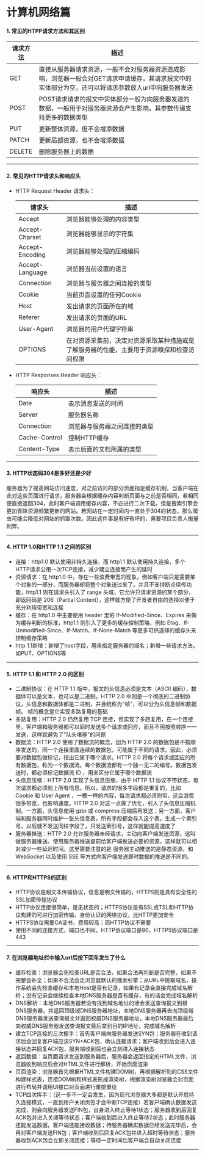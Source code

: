 # 计算机网络篇

#### 1. 常见的HTPP请求方法和其区别

| 请求方法 | 描述                                                         |
| -------- | ------------------------------------------------------------ |
| GET      | 直接从服务器请求资源，一般不会对服务器资源造成影响，浏览器一般会对GET请求申请缓存，其请求报文中的实体部分为空，还可以将请求参数放入url中向服务器发送 |
| POST     | POST请求请求的报文中实体部分一般为向服务器发送的数据，一般用于对服务器资源会产生影响，其参数传递支持更多的数据类型 |
| PUT      | 更新整体资源，但不会增添数据                                 |
| PATCH    | 更新局部资源，也不会增添数据                                 |
| DELETE   | 删除服务器上的数据                                           |

------

#### 2. 常见的HTTP请求头和响应头

- HTTP Request Header 请求头：

  | 请求头          | 描述                                                         |
  | --------------- | ------------------------------------------------------------ |
  | Accept          | 浏览器能够处理的内容类型                                     |
  | Accept-Charset  | 浏览器能够显示的字符集                                       |
  | Accept-Encoding | 浏览器能够处理的压缩编码                                     |
  | Accept-Language | 浏览器当前设置的语言                                         |
  | Connection      | 浏览器与服务器之间连接的类型                                 |
  | Cookie          | 当前页面设置的任何Cookie                                     |
  | Host            | 发出请求的页面所在的域                                       |
  | Referer         | 发出请求的页面的URL                                          |
  | User-Agent      | 浏览器的用户代理字符串                                       |
  | OPTIONS         | 在对资源采集前，决定对资源采取某种措施或是了解服务器的性能，主要用于资源嗅探和检查访问权限 |

- HTTP Responses Header 响应头：

  | 响应头        | 描述                         |
  | ------------- | ---------------------------- |
  | Date          | 表示消息发送的时间           |
  | Server        | 服务器名称                   |
  | Connection    | 浏览器与服务器之间连接的类型 |
  | Cache-Control | 控制HTTP缓存                 |
  | Content-Type  | 表示后面的文档所属的类型     |

------

#### 3. HTTP状态码304是多好还是少好

服务器为了提高网站访问速度，对之前访问的部分页面指定缓存机制，当客户端在此对这些页面进行请求，服务器会根据缓存内容判断页面与之前是否相同，若相同便直接返回304，此时客户端调用缓存内容，不必进行二次下载。但是搜索引擎会更加青睐资源频繁更新的网站。若网站在一定时间内一直处于304的状态，那么爬虫可能会降低对网站的抓取次数。因此这件事是有好有坏的，需要项目负责人衡量利弊。

------

#### 4. HTTP 1.0和HTTP 1.1 之间的区别

- 连接：http1.0 默认使用非持久连接，而 http1.1 默认使用持久连接，多个HTTP请求公用一次TCP连接，减少建立连接而产生的延时
- 资源请求：在 http1.0 中，存在一些浪费带宽的现象，例如客户端只是需要某个对象的一部分，而服务器却将整个对象送过来了，并且不支持断点续传功能，http1.1 则在请求头引入了 range 头域，它允许只请求资源的某个部分，即返回码是 206（Partial Content），这样就方便了开发者自由的选择以便于充分利用带宽和连接
- 缓存：在 http1.0 中主要使用 header 里的 If-Modified-Since、Expires 来做为缓存判断的标准，http1.1 则引入了更多的缓存控制策略，例如 Etag、If-Unmodified-Since、If-Match、If-None-Match 等更多可供选择的缓存头来控制缓存策略
- http 1.1新增：新增了host字段，用来指定服务器的域名；新增一些请求方法，如PUT、OPTIONS等

------

#### 5. HTTP 1.1 和 HTTP 2.0 的区别

- 二进制协议：在 HTTP 1.1 版中，报文的头信息必须是文本（ASCII 编码），数据体可以是文本，也可以是二进制。HTTP 2.0 中则是一个彻底的二进制协议，头信息和数据体都是二进制，并且统称为"帧"，可以分为头信息帧和数据帧。 帧的概念是它实现多路复用的基础
- 多路复用：HTTP 2.0 仍然复用 TCP 连接，但实现了多路复用，在一个连接里，客户端和服务器都可以同时发送多个请求或回应，而且不用按照顺序一一发送，这样就避免了"队头堵塞"的问题
- 数据流：HTTP 2.0 使用了数据流的概念，因为 HTTP 2.0 的数据包是不按顺序发送的，同一个连接里面连续的数据包，可能属于不同的请求。因此，必须要对数据包做标记，指出它属于哪个请求。HTTP 2.0 将每个请求或回应的所有数据包，称为一个数据流。每个数据流都有一个独一无二的编号。数据包发送时，都必须标记数据流 ID ，用来区分它属于哪个数据流
- 头信息压缩：HTTP 2.0 实现了头信息压缩，由于 HTTP 1.1 协议不带状态，每次请求都必须附上所有信息。所以，请求的很多字段都是重复的，比如 Cookie 和 User Agent ，一模一样的内容，每次请求都必须附带，这会浪费很多带宽，也影响速度。HTTP 2.0 对这一点做了优化，引入了头信息压缩机制。一方面，头信息使用 gzip 或 compress 压缩后再发送；另一方面，客户端和服务器同时维护一张头信息表，所有字段都会存入这个表，生成一个索引号，以后就不发送同样字段了，只发送索引号，这样就能提高速度了
- 服务器推送：HTTP 2.0 允许服务器未经请求，主动向客户端发送资源，这叫做服务器推送。使用服务器推送提前给客户端推送必要的资源，这样就可以相对减少一些延迟时间。这里需要注意的是 服务器主动推送的是静态资源，和 WebSocket 以及使用 SSE 等方式向客户端发送即时数据的推送是不同的。

------

#### 6. HTTP和HTTPS的区别

- HTTP协议是超文本传输协议，信息是明文传输的，HTTPS则是具有安全性的SSL加密传输协议
- HTTP协议连接很简单，是无状态的；HTTPS协议是有SSL或TSL和HTTP协议构建的可进行加密传输、身份认证的网络协议，比HTTP更加安全
- HTTPS协议需要CA证书，费用较高；而HTTP协议不需要
- 使用不同的连接方式，端口也不同，HTTP协议端口是80，HTTPS协议端口是443

------

#### 7. 在浏览器地址栏中输入url后按下回车发生了什么

- 缓存检查：浏览器会先检查URL是否合法，如果合法再判断是否完整，如果不完整会补全；如果不合法会走浏览器默认的搜索引擎；从URL中提取域名，操作系统会先检查缓存和本地Host是否有记录，如果有记录会直接完成域名解析；没有记录会继续检查本地DNS服务器是否有缓存，有的话会完成域名解析
- DNS解析：本地DNS服务器若没有找到域名地址的话会发送查询报文到根DNS服务器，并返回顶级域DNS服务器地址，本地DNS服务器再去向顶级域DNS服务器发送查询报文并返回权威DNS服务器地址，本地DNS服务器最后向权威DNS服务器发送查询报文最后拿到目的IP地址，完成域名解析
- 建立TCP连接的三次握手：首先客户端向服务器发送SYN包；服务器在收到请求后会回复客户端应该SYN+ACK包，确认连接请求；客户端收到后会进入连接状态并回复ACK包，服务端收到后也会立刻进入连接状态
- 返回数据：当页面请求发送到服务器后，服务器会返回指定的HTML文件，浏览器收到响应后会对HTML文件进行解析，开始页面渲染
- 页面渲染：浏览器首先根据HTML文件构建DOM树，再根据解析到的CSS文件构建样式表，连接DOM树和样式表形成渲染树，根据渲染树浏览器会对页面进行布局并调用UI接口对页面进行重排重绘
- TCP四次挥手：（这一步不一定会发生，因为现代浏览器大多都是默认开启持久连接模式，一直到用户关闭页签才会中断TCP连接）若客户端确认数据发送完成，则会向服务器发送FIN包，自身进入终止等待1状态；服务器收到后回复ACK包并进入关闭等待状态；客户端收到后进入终止等待2状态；此时服务器还能发送数据，客户端还能接收数据；待服务器确实数据已经发送完毕后，会再对客户端发送FIN包；客户端收到后回复ACK包并进入超时等待状态；服务器收到ACK包会立即关闭连接；等待一定时间后客户端会自动关闭连接

------

